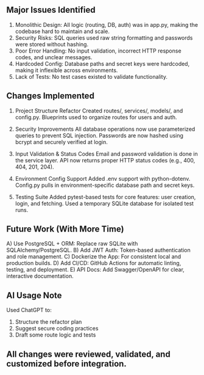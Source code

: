 ## Major Issues Identified

1. Monolithic Design: All logic (routing, DB, auth) was in app.py, making the codebase hard to maintain and  scale.
2. Security Risks: SQL queries used raw string formatting and passwords were stored without hashing.
3. Poor Error Handling: No input validation, incorrect HTTP response codes, and unclear messages.
4. Hardcoded Config: Database paths and secret keys were hardcoded, making it inflexible across environments.
5. Lack of Tests: No test cases existed to validate functionality.

## Changes Implemented

1. Project Structure Refactor
Created routes/, services/, models/, and config.py.
Blueprints used to organize routes for users and auth.

2. Security Improvements
All database operations now use parameterized queries to prevent SQL injection.
Passwords are now hashed using bcrypt and securely verified at login.

3. Input Validation & Status Codes
Email and password validation is done in the service layer.
API now returns proper HTTP status codes (e.g., 400, 404, 201, 204).

4. Environment Config Support
Added .env support with python-dotenv.
Config.py pulls in environment-specific database path and secret keys.

5. Testing Suite
Added pytest-based tests for core features: user creation, login, and fetching.
Used a temporary SQLite database for isolated test runs.

## Future Work (With More Time)

A) Use PostgreSQL + ORM: Replace raw SQLite with SQLAlchemy/PostgreSQL.
B) Add JWT Auth: Token-based authentication and role management.
C) Dockerize the App: For consistent local and production builds.
D) Add CI/CD: GitHub Actions for automatic linting, testing, and deployment.
E) API Docs: Add Swagger/OpenAPI for clear, interactive documentation.

## AI Usage Note

Used ChatGPT to:

1. Structure the refactor plan
2. Suggest secure coding practices
3. Draft some route logic and tests

## All changes were reviewed, validated, and customized before integration.

